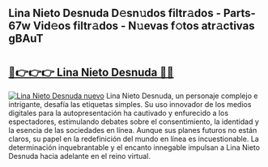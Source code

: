 ## Lina Nieto Desnuda D𝚎sn𝚞dos filtr𝚊dos - Parts-67w Vid𝚎os filtr𝚊dos - N𝚞evas f𝚘tos atr𝚊ctivas gBAuT

# <h2><a href="http://mbavlui.tromn.icu/?c=Lina+Nieto+Desnuda">🔗👉👉👉 Lina Nieto Desnuda 🔗🔗</a></h2>

[![Lina Nieto Desnuda nuevo](https://i.imgur.com/pEAQMta.gif)](http://mbavlui.tromn.icu/?c=Lina+Nieto+Desnuda)
Lina Nieto Desnuda, un personaje complejo e intrigante, desafía las etiquetas simples. Su uso innovador de los medios digitales para la autopresentación ha cautivado y enfurecido a los espectadores, estimulando debates sobre el consentimiento, la identidad y la esencia de las sociedades en línea. Aunque sus planes futuros no están claros, su papel en la redefinición del mundo en línea es incuestionable. La determinación inquebrantable y el encanto innegable impulsan a Lina Nieto Desnuda hacia adelante en el reino virtual.
